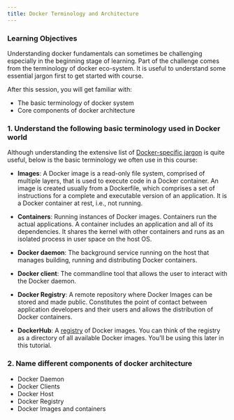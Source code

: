 ```yaml
---
title: Docker Terminology and Architecture
---
```



### Learning Objectives
Understanding docker fundamentals can sometimes be challenging especially in the beginning stage of learning. Part of the challenge comes from the terminology of docker eco-system. It is useful to understand some essential jargon first to get started with course.

After this session, you will get familiar with:
- The basic terminology of docker system
- Core components of docker architecture

### 1. Understand the following basic terminology used in Docker world

Although understanding the extensive list of [Docker-specific jargon](https://docs.docker.com/glossary/) is quite useful, below is the basic terminology we often use in this course:

- **Images**: A Docker image is a read-only file system, comprised of multiple layers, that is used to execute code in a Docker container. An image is created usually from a Dockerfile, which comprises a set of instructions for a complete and executable version of an application. It is a Docker container at rest, i.e., not running.

- **Containers**: Running instances of Docker images. Containers run the actual applications. A container includes an application and all of its dependencies. It shares the kernel with other containers and runs as an isolated process in user space on the host OS. 

- **Docker daemon**: The background service running on the host that manages building, running and distributing Docker containers.

- **Docker client**: The commandline tool that allows the user to interact with the Docker daemon.

- **Docker Registry**: A remote repository where Docker Images can be stored and made public. Constitutes the point of contact between application developers and their users and allows the distribution of Docker containers.

- **DockerHub**: A [registry](https://hub.docker.com/explore/) of Docker images. You can think of the registry as a directory of all available Docker images. You'll be using this later in this tutorial.


### 2. Name different components of docker architecture

- Docker Daemon
- Docker Clients
- Docker Host 
- Docker Registry 
- Docker Images and containers


